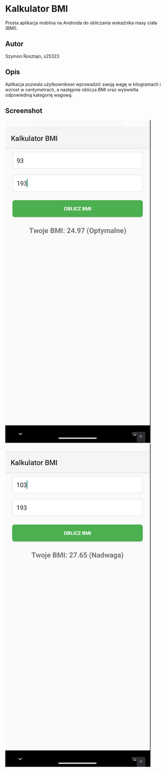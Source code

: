 # Kalkulator BMI

Prosta aplikacja mobilna na Androida do obliczania wskaźnika masy ciała (BMI).

## Autor
Szymon Rosztajn, s25323

## Opis
Aplikacja pozwala użytkownikowi wprowadzić swoją wagę w kilogramach i wzrost w centymetrach, a następnie oblicza BMI oraz wyświetla odpowiednią kategorię wagową.

## Screenshot
![img.png](img.png)
![img_1.png](img_1.png)

